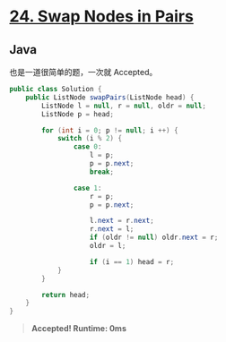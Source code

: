 # [24. Swap Nodes in Pairs](https://leetcode.com/problems/swap-nodes-in-pairs/)

## Java

也是一道很简单的题，一次就 Accepted。

```java
public class Solution {
    public ListNode swapPairs(ListNode head) {
        ListNode l = null, r = null, oldr = null;
        ListNode p = head;

        for (int i = 0; p != null; i ++) {
            switch (i % 2) {
                case 0:
                    l = p;
                    p = p.next;
                    break;

                case 1:
                    r = p;
                    p = p.next;

                    l.next = r.next;
                    r.next = l;
                    if (oldr != null) oldr.next = r;
                    oldr = l;

                    if (i == 1) head = r;
            }
        }

        return head;
    }
}
```

> **Accepted! Runtime: 0ms**